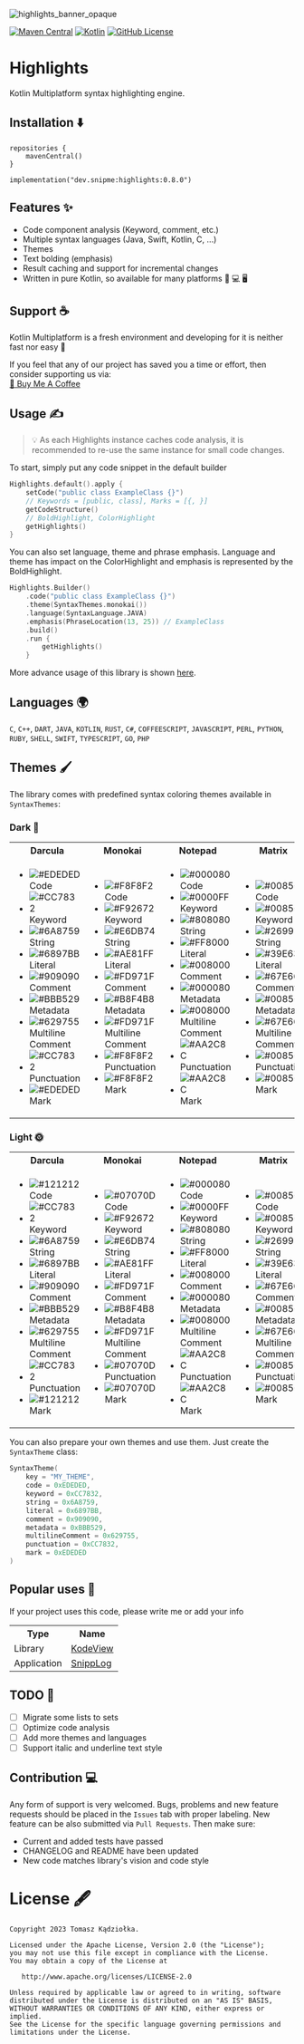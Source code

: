 ![highlights_banner_opaque](https://github.com/SnipMeDev/Highlights/assets/8405055/e123ce0f-6f58-451a-9e0a-893c0809b909)

[![Maven Central](https://img.shields.io/maven-central/v/dev.snipme/highlights)](https://mvnrepository.com/artifact/dev.snipme)
[![Kotlin](https://img.shields.io/badge/kotlin-1.9.22-blue.svg?logo=kotlin)](http://kotlinlang.org)
[![GitHub License](https://img.shields.io/badge/license-Apache%20License%202.0-blue.svg?style=flat)](http://www.apache.org/licenses/LICENSE-2.0)

# Highlights
Kotlin Multiplatform syntax highlighting engine.

## Installation ⬇️
```shell
repositories {
    mavenCentral()
}
```

```shell
implementation("dev.snipme:highlights:0.8.0")
```

## Features ✨
- Code component analysis (Keyword, comment, etc.)
- Multiple syntax languages (Java, Swift, Kotlin, C, ...)
- Themes
- Text bolding (emphasis)
- Result caching and support for incremental changes
- Written in pure Kotlin, so available for many platforms 📱 💻 🖥️

## Support ☕
Kotlin Multiplatform is a fresh environment and developing for it is neither fast nor easy 🥲

If you feel that any of our project has saved you a time or effort, then consider supporting us via:  
[🧋 Buy Me A Coffee](https://bmc.link/SnipMeDev)

## Usage ✍️

> 💡 As each Highlights instance caches code analysis, it is recommended to re-use the same instance for small code changes.

To start, simply put any code snippet in the default builder

```kotlin
Highlights.default().apply {
    setCode("public class ExampleClass {}")
    // Keywords = [public, class], Marks = [{, }]
    getCodeStructure()
    // BoldHighlight, ColorHighlight
    getHighlights()
}
```

You can also set language, theme and phrase emphasis. 
Language and theme has impact on the ColorHighlight and emphasis is represented by the BoldHighlight.

```kotlin
Highlights.Builder()
    .code("public class ExampleClass {}")
    .theme(SyntaxThemes.monokai())
    .language(SyntaxLanguage.JAVA)
    .emphasis(PhraseLocation(13, 25)) // ExampleClass
    .build()
    .run {
        getHighlights()
    }
```

More advance usage of this library is shown [here](/sample).

## Languages 🌍

`C`,
`C++`,
`DART`,
`JAVA`,
`KOTLIN`,
`RUST`,
`C#`,
`COFFEESCRIPT`,
`JAVASCRIPT`,
`PERL`,
`PYTHON`,
`RUBY`,
`SHELL`,
`SWIFT`,
`TYPESCRIPT`,
`GO`,
`PHP`

## Themes 🖌️

The library comes with predefined syntax coloring themes available in `SyntaxThemes`:

### Dark 🌚

<table>
    <th>Darcula</th>
    <th>Monokai</th>
    <th>Notepad</th>
    <th>Matrix</th>
    <th>Pastel</th>
    <tr>
        <td>

- ![#EDEDED](https://placehold.co/15x15/EDEDED/EDEDED.png) Code
- ![#CC7832](https://placehold.co/15x15/CC7832/CC7832.png) Keyword
- ![#6A8759](https://placehold.co/15x15/6A8759/6A8759.png) String
- ![#6897BB](https://placehold.co/15x15/6897BB/6897BB.png) Literal
- ![#909090](https://placehold.co/15x15/909090/909090.png) Comment
- ![#BBB529](https://placehold.co/15x15/BBB529/BBB529.png) Metadata
- ![#629755](https://placehold.co/15x15/629755/629755.png) Multiline Comment
- ![#CC7832](https://placehold.co/15x15/CC7832/CC7832.png) Punctuation
- ![#EDEDED](https://placehold.co/15x15/EDEDED/EDEDED.png) Mark
        </td>
<td>

- ![#F8F8F2](https://placehold.co/15x15/F8F8F2/F8F8F2.png) Code
- ![#F92672](https://placehold.co/15x15/F92672/F92672.png) Keyword
- ![#E6DB74](https://placehold.co/15x15/E6DB74/E6DB74.png) String
- ![#AE81FF](https://placehold.co/15x15/AE81FF/AE81FF.png) Literal
- ![#FD971F](https://placehold.co/15x15/FD971F/FD971F.png) Comment
- ![#B8F4B8](https://placehold.co/15x15/B8F4B8/B8F4B8.png) Metadata
- ![#FD971F](https://placehold.co/15x15/FD971F/FD971F.png) Multiline Comment
- ![#F8F8F2](https://placehold.co/15x15/F8F8F2/F8F8F2.png) Punctuation
- ![#F8F8F2](https://placehold.co/15x15/F8F8F2/F8F8F2.png) Mark
</td>
<td>

- ![#000080](https://placehold.co/15x15/000080/000080.png) Code
- ![#0000FF](https://placehold.co/15x15/0000FF/0000FF.png) Keyword
- ![#808080](https://placehold.co/15x15/808080/808080.png) String
- ![#FF8000](https://placehold.co/15x15/FF8000/FF8000.png) Literal
- ![#008000](https://placehold.co/15x15/008000/008000.png) Comment
- ![#000080](https://placehold.co/15x15/000080/000080.png) Metadata
- ![#008000](https://placehold.co/15x15/008000/008000.png) Multiline Comment
- ![#AA2C8C](https://placehold.co/15x15/AA2C8C/AA2C8C.png) Punctuation
- ![#AA2C8C](https://placehold.co/15x15/AA2C8C/AA2C8C.png) Mark
</td>
<td>

- ![#008500](https://placehold.co/15x15/008500/008500.png) Code
- ![#008500](https://placehold.co/15x15/008500/008500.png) Keyword
- ![#269926](https://placehold.co/15x15/269926/269926.png) String
- ![#39E639](https://placehold.co/15x15/39E639/39E639.png) Literal
- ![#67E667](https://placehold.co/15x15/67E667/67E667.png) Comment
- ![#008500](https://placehold.co/15x15/008500/008500.png) Metadata
- ![#67E667](https://placehold.co/15x15/67E667/67E667.png) Multiline Comment
- ![#008500](https://placehold.co/15x15/008500/008500.png) Punctuation
- ![#008500](https://placehold.co/15x15/008500/008500.png) Mark
</td>
<td>

- ![#DFDEE0](https://placehold.co/15x15/DFDEE0/DFDEE0.png) Code
- ![#729FCF](https://placehold.co/15x15/729FCF/729FCF.png) Keyword
- ![#93CF55](https://placehold.co/15x15/93CF55/93CF55.png) String
- ![#8AE234](https://placehold.co/15x15/8AE234/8AE234.png) Literal
- ![#888A85](https://placehold.co/15x15/888A85/888A85.png) Comment
- ![#5DB895](https://placehold.co/15x15/5DB895/5DB895.png) Metadata
- ![#888A85](https://placehold.co/15x15/888A85/888A85.png) Multiline Comment
- ![#CB956D](https://placehold.co/15x15/CB956D/CB956D.png) Punctuation
- ![#CB956D](https://placehold.co/15x15/CB956D/CB956D.png) Mark
</td>
    </tr>
</table>

### Light 🌞

<table>
    <th>Darcula</th>
    <th>Monokai</th>
    <th>Notepad</th>
    <th>Matrix</th>
    <th>Pastel</th>
    <tr>
<td>

- ![#121212](https://placehold.co/15x15/121212/121212.png) Code
- ![#CC7832](https://placehold.co/15x15/CC7832/CC7832.png) Keyword
- ![#6A8759](https://placehold.co/15x15/6A8759/6A8759.png) String
- ![#6897BB](https://placehold.co/15x15/6897BB/6897BB.png) Literal
- ![#909090](https://placehold.co/15x15/909090/909090.png) Comment
- ![#BBB529](https://placehold.co/15x15/BBB529/BBB529.png) Metadata
- ![#629755](https://placehold.co/15x15/629755/629755.png) Multiline Comment
- ![#CC7832](https://placehold.co/15x15/CC7832/CC7832.png) Punctuation
- ![#121212](https://placehold.co/15x15/121212/121212.png) Mark
</td>
<td>

- ![#07070D](https://placehold.co/15x15/07070D/07070D.png) Code
- ![#F92672](https://placehold.co/15x15/F92672/F92672.png) Keyword
- ![#E6DB74](https://placehold.co/15x15/E6DB74/E6DB74.png) String
- ![#AE81FF](https://placehold.co/15x15/AE81FF/AE81FF.png) Literal
- ![#FD971F](https://placehold.co/15x15/FD971F/FD971F.png) Comment
- ![#B8F4B8](https://placehold.co/15x15/B8F4B8/B8F4B8.png) Metadata
- ![#FD971F](https://placehold.co/15x15/FD971F/FD971F.png) Multiline Comment
- ![#07070D](https://placehold.co/15x15/07070D/07070D.png) Punctuation
- ![#07070D](https://placehold.co/15x15/07070D/07070D.png) Mark
</td>
<td>

- ![#000080](https://placehold.co/15x15/000080/000080.png) Code
- ![#0000FF](https://placehold.co/15x15/0000FF/0000FF.png) Keyword
- ![#808080](https://placehold.co/15x15/808080/808080.png) String
- ![#FF8000](https://placehold.co/15x15/FF8000/FF8000.png) Literal
- ![#008000](https://placehold.co/15x15/008000/008000.png) Comment
- ![#000080](https://placehold.co/15x15/000080/000080.png) Metadata
- ![#008000](https://placehold.co/15x15/008000/008000.png) Multiline Comment
- ![#AA2C8C](https://placehold.co/15x15/AA2C8C/AA2C8C.png) Punctuation
- ![#AA2C8C](https://placehold.co/15x15/AA2C8C/AA2C8C.png) Mark
</td>
<td>

- ![#008500](https://placehold.co/15x15/008500/008500.png) Code
- ![#008500](https://placehold.co/15x15/008500/008500.png) Keyword
- ![#269926](https://placehold.co/15x15/269926/269926.png) String
- ![#39E639](https://placehold.co/15x15/39E639/39E639.png) Literal
- ![#67E667](https://placehold.co/15x15/67E667/67E667.png) Comment
- ![#008500](https://placehold.co/15x15/008500/008500.png) Metadata
- ![#67E667](https://placehold.co/15x15/67E667/67E667.png) Multiline Comment
- ![#008500](https://placehold.co/15x15/008500/008500.png) Punctuation
- ![#008500](https://placehold.co/15x15/008500/008500.png) Mark
</td>
<td>

- ![#20211F](https://placehold.co/15x15/20211F/20211F.png) Code
- ![#729FCF](https://placehold.co/15x15/729FCF/729FCF.png) Keyword
- ![#93CF55](https://placehold.co/15x15/93CF55/93CF55.png) String
- ![#8AE234](https://placehold.co/15x15/8AE234/8AE234.png) Literal
- ![#888A85](https://placehold.co/15x15/888A85/888A85.png) Comment
- ![#5DB895](https://placehold.co/15x15/5DB895/5DB895.png) Metadata
- ![#888A85](https://placehold.co/15x15/888A85/888A85.png) Multiline Comment
- ![#CB956D](https://placehold.co/15x15/CB956D/CB956D.png) Punctuation
- ![#CB956D](https://placehold.co/15x15/CB956D/CB956D.png) Mark
</td>
    </tr>
</table>

You can also prepare your own themes and use them. Just create the `SyntaxTheme` class:

```kotlin
SyntaxTheme(
    key = "MY_THEME",
    code = 0xEDEDED,
    keyword = 0xCC7832,
    string = 0x6A8759,
    literal = 0x6897BB,
    comment = 0x909090,
    metadata = 0xBBB529,
    multilineComment = 0x629755,
    punctuation = 0xCC7832,
    mark = 0xEDEDED
)
```

## Popular uses 🙌

If your project uses this code, please write me or add your info

<table>
    <th>Type</th>
    <th>Name</th>
    <tr>
        <td>Library</td>
        <td>
            <a href="https://github.com/SnipMeDev/KodeView">KodeView</a>
        </td>
    </tr>
    <tr>
        <td>Application</td>
        <td>
            <a href="https://play.google.com/store/apps/details?id=pl.tkadziolka.snipbook">SnippLog</a>
        </td>
    </tr>
</table>

## TODO 🚧
- [ ] Migrate some lists to sets
- [ ] Optimize code analysis
- [ ] Add more themes and languages
- [ ] Support italic and underline text style

## Contribution 💻
Any form of support is very welcomed. 
Bugs, problems and new feature requests should be placed in the `Issues` tab with proper labeling.
New feature can be also submitted via `Pull Requests`. 
Then make sure:
- Current and added tests have passed
- CHANGELOG and README have been updated
- New code matches library's vision and code style

License 🖋️
=======

    Copyright 2023 Tomasz Kądziołka.

    Licensed under the Apache License, Version 2.0 (the "License");
    you may not use this file except in compliance with the License.
    You may obtain a copy of the License at

       http://www.apache.org/licenses/LICENSE-2.0

    Unless required by applicable law or agreed to in writing, software
    distributed under the License is distributed on an "AS IS" BASIS,
    WITHOUT WARRANTIES OR CONDITIONS OF ANY KIND, either express or implied.
    See the License for the specific language governing permissions and
    limitations under the License.
